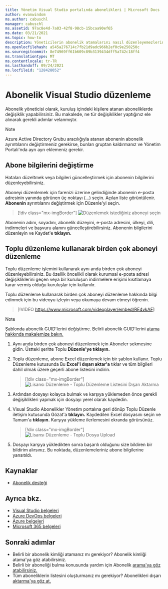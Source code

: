 ```yaml
---
title: Yönetim Visual Studio portalında abonelikleri | Microsoft Docs
author: evanwindom
ms.author: cabuschl
manager: cabuschl
ms.assetid: 97ac8e4d-7a03-42f8-98cb-15bcaa90ef65
ms.date: 03/21/2021
ms.topic: how-to
description: Yöneticilerin abonelik atamalarını nasıl düzenleyemezlerini öğrenin.
ms.openlocfilehash: a545a276714c7fb21d9adc966b2ef0c9e250250c
ms.sourcegitcommit: 8e74969ff61b609c89b3139434dff5a742c18ff4
ms.translationtype: MT
ms.contentlocale: tr-TR
ms.lasthandoff: 09/24/2021
ms.locfileid: "128428052"
---
```

# <a name="edit-visual-studio-subscription-assignments"></a>Abonelik Visual Studio düzenleme
Abonelik yöneticisi olarak, kuruluş içindeki kişilere atanan aboneliklerde değişiklik yapabilirsiniz.  Bu makalede, ne tür değişiklikler yaptığınız ele alınarak gerekli adımlar velanmıştır.

   > [!NOTE]
   > Azure Active Directory Grubu aracılığıyla atanan abonenin abonelik ayrıntılarını değiştirmeniz gerekirse, bunları gruptan kaldırmanız ve Yönetim Portalı'nda ayrı ayrı eklemeniz gerekir.  

## <a name="change-subscriber-information"></a>Abone bilgilerini değiştirme
Hataları düzeltmek veya bilgileri güncelleştirmek için abonenin bilgilerini düzenleyebilirsiniz.

Aboneyi düzenlemek için farenizi üzerine gelindiğinde abonenin e-posta adresinin yanında görünen üç noktayı (...) seçin. Açılan liste görüntülenir.  **Abonenin** ayrıntılarını değiştirmek için Düzenle'yi seçin. 
> [!div class="mx-imgBorder"]
> ![Düzenlemek istediğiniz aboneyi seçin](_img/edit-license/select-subscriber.png "Üç nokta seçeneğine tıklayın ve Düzenle'yi seçin.")

Abonenin adını, soyadını, abonelik düzeyini, e-posta adresini, ülkeyi, dili, indirmeleri ve başvuru alanını güncelleştirebilirsiniz. Abonenin bilgilerini düzenleyin ve Kaydet'e **tıklayın.**

## <a name="edit-multiple-subscribers-using-bulk-edit"></a>Toplu düzenleme kullanarak birden çok aboneyi düzenleme

Toplu düzenleme işlemini kullanarak aynı anda birden çok aboneyi düzenleyebilirsiniz. Bu özellik öncelikli olarak kurumsal e-posta adresi değişikliklerini geçen veya bir kuruluşun indirmelere erişimi kısıtlamaya karar vermiş olduğu kuruluşlar için kullanılır.

Toplu düzenleme kullanarak birden çok aboneyi düzenleme hakkında bilgi edinmek için bu videoyu izleyin veya okumaya devam etmeyi öğrenin. 
<br>

> [!VIDEO https://www.microsoft.com/videoplayer/embed/RE4vkAF]

> [!NOTE]
> Şablonda abonelik GUID'lerini değiştirme. Belirli abonelik GUID'lerini [atama hakkında makalemize bakın.](assign-guid.md)

1. Aynı anda birden çok aboneyi düzenlemek için Aboneler sekmesine gidin. Üstteki şeritte Toplu **Düzenle'ye tıklayın.**

2. Toplu düzenleme, abone Excel düzenlemek için bir şablon kullanır. Toplu Düzenleme kutusunda Bu **Excel'i dışarı aktar'a** tıklar ve tüm bilgileri dahil olmak üzere geçerli abone listesini indirin.
   > [!div class="mx-imgBorder"]
   > ![Lisansı Düzenleme - Toplu Düzenleme Listesini Dışarı Aktarma](_img/edit-license/edit-license-bulk-edit-export.png "Geçerli aboneliklerin listesini oluşturmak için Bu Excel'i dışarı aktar'a tıklayın.")

3. Ardından dosyayı kolayca bulmak ve karşıya yüklemeden önce gerekli değişiklikleri yapmak için dosyayı yerel olarak kaydedin. 

4. Visual Studio Abonelikler Yönetim portalına geri dönüp Toplu Düzenle iletişim kutusunda Gözat'a **tıklayın.** Kaydedilen Excel dosyasını seçin ve Tamam'a **tıklayın.** Karşıya yükleme ilerlemesini ekranda görürsünüz.
   > [!div class="mx-imgBorder"]
   > ![Lisansı Düzenleme - Toplu Dosya Upload](_img/edit-license/edit-license-bulk-file-upload1.png "Tamamlanmış dosyanın bulunduğu konuma Excel seçin ve Tamam'a tıklayın.")

5. Dosyayı karşıya yükledikten sonra başarılı olduğunu size bildiren bir bildirim alırsınız. Bu noktada, düzenlemeleriniz abone bilgilerine yansıtıldı.

## <a name="resources"></a>Kaynaklar
- [Abonelik desteği](https://aka.ms/vsadminhelp)

## <a name="see-also"></a>Ayrıca bkz.
- [Visual Studio belgeleri](/visualstudio/)
- [Azure DevOps belgeleri](/azure/devops/)
- [Azure belgeleri](/azure/)
- [Microsoft 365 belgeleri](/microsoft-365/)

## <a name="next-steps"></a>Sonraki adımlar
- Belirli bir abonelik kimliği atamanız mı gerekiyor? Abonelik kimliği atama'ya göz atabilirsiniz. 
- Belirli bir aboneliği bulma konusunda yardım için Abonelik [arama'ya göz atabilirsiniz.](search-license.md)
- Tüm aboneliklerin listesini oluşturmanız mı gerekiyor?  Abonelikleri dışarı [aktarma'ya göz at.](exporting-subscriptions.md)